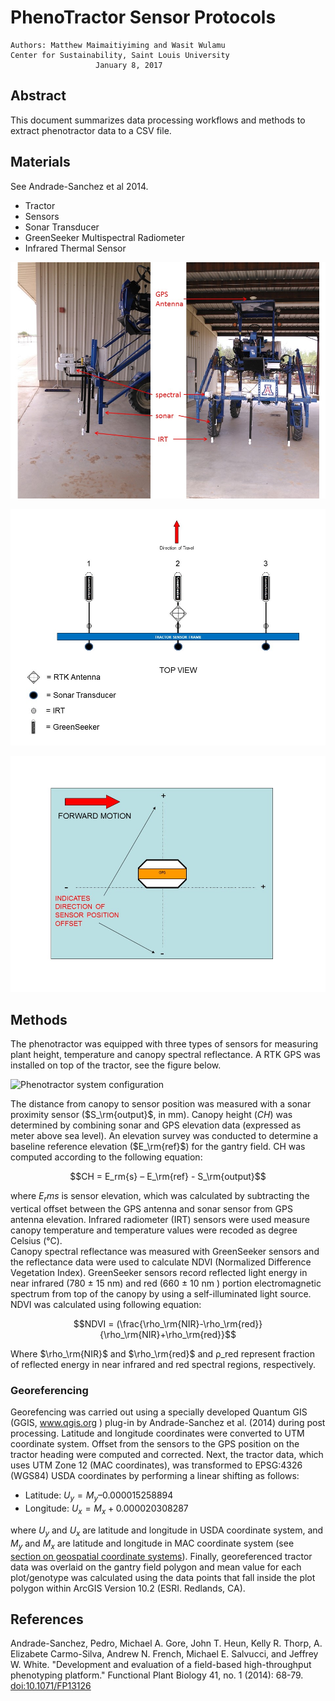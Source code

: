 # PhenoTractor Sensor Protocols 

    Authors: Matthew Maimaitiyiming and Wasit Wulamu
    Center for Sustainability, Saint Louis University
                       January 8, 2017


## Abstract
This document summarizes data processing workflows and methods to extract phenotractor data to a CSV file. 

## Materials

See Andrade-Sanchez et al 2014.
<!--TODO Pedro et al please summarize here -->

* Tractor
* Sensors
 * Sonar Transducer
 * GreenSeeker Multispectral Radiometer
 * Infrared Thermal Sensor

![Picture of Phenotractor Sensors](/assets/phenotractor_sensors.JPG)

![Diagram of sensor attachments](/assets/phenotractor_sensor_diagram.JPG)

![Diagram of Sensor Offset](/assets/phenotractor_sensor_offset.JPG)

## Methods

The phenotractor was equipped with three types of sensors for measuring plant height, temperature and canopy spectral reflectance.  A RTK GPS was installed on top of the tractor, see the figure below.

![Phenotractor system configuration](https://github.com/Mamatemenrs/test-repo/blob/master/tractor%20setting.jpg)

The distance from canopy to sensor position was measured with a sonar proximity sensor ($S_\rm{output}$, in mm).  Canopy height ($CH$) was determined by combining sonar and GPS elevation data (expressed as meter above sea level).  An elevation survey was conducted to determine a baseline reference elevation ($E_\rm{ref}$) for the gantry field.  CH was computed according to the following equation:

$$CH = E_rm{s} – E_\rm{ref} - S_\rm{output}$$

where  $E_rm{s}$ is sensor elevation, which was calculated by subtracting the vertical offset between the GPS antenna and sonar sensor from GPS antenna elevation.
Infrared radiometer (IRT) sensors were used measure canopy temperature and temperature values were recoded as degree Celsius (°C).   
Canopy spectral reflectance was measured with GreenSeeker sensors and the reflectance data were used to calculate NDVI (Normalized Difference Vegetation Index).  GreenSeeker sensors record reflected light energy in near infrared (780 ± 15 nm) and red (660 ± 10 nm ) portion electromagnetic spectrum from top of the canopy by using a self-illuminated light source. NDVI was calculated using following equation:

$$NDVI = (\frac{\rho_\rm{NIR}-\rho_\rm{red}}{\rho_\rm{NIR}+\rho_\rm{red}}$$
                                         
Where $\rho_\rm{NIR}$ and $\rho_\rm{red}$ and ρ_red represent fraction of reflected energy in near infrared and red spectral regions, respectively.

### Georeferencing

Georefencing was carried out using a specially developed Quantum GIS (GGIS, www.qgis.org ) plug-in by Andrade-Sanchez et al. (2014) during post processing. Latitude and longitude coordinates were converted to UTM coordinate system.  Offset from the sensors to the GPS position on the tractor heading were computed and corrected.  Next, the tractor data, which uses UTM Zone 12 (MAC coordinates), was transformed to EPSG:4326 (WGS84) USDA coordinates by performing  a linear shifting as follows:   

* Latitude: $U_y = M_y – 0.000015258894$
* Longitude: $U_x = M_x + 0.000020308287$ 
                                        
where $U_y$ and $U_x$ are latitude and longitude in USDA coordinate system, and $M_y$ and $M_x$ are latitude and longitude in MAC coordinate system (see [section on geospatial coordinate systems](user/geospatial-information.md)).
Finally, georeferenced tractor data was overlaid on the gantry field polygon and mean value for each plot/genotype was calculated using the data points that fall inside the plot polygon within ArcGIS Version 10.2 (ESRI. Redlands, CA).


## References

Andrade-Sanchez, Pedro, Michael A. Gore, John T. Heun, Kelly R. Thorp, A. Elizabete Carmo-Silva, Andrew N. French, Michael E. Salvucci, and Jeffrey W. White. "Development and evaluation of a field-based high-throughput phenotyping platform." Functional Plant Biology 41, no. 1 (2014): 68-79. [doi:10.1071/FP13126](http://dx.doi.org/10.1071/FP13126)
